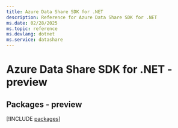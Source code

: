 ```yaml
---
title: Azure Data Share SDK for .NET
description: Reference for Azure Data Share SDK for .NET
ms.date: 02/28/2025
ms.topic: reference
ms.devlang: dotnet
ms.service: datashare
---
```

# Azure Data Share SDK for .NET - preview
## Packages - preview
[!INCLUDE [packages](data-share-index.md)]